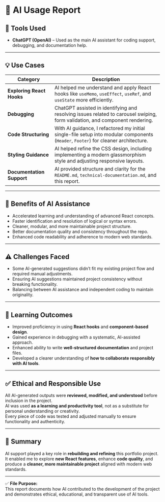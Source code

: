 # 🤖 AI Usage Report

## 🧰 Tools Used
- **ChatGPT (OpenAI)** – Used as the main AI assistant for coding support, debugging, and documentation help.  


---

## 💡 Use Cases
| Category | Description |
|-----------|-------------|
| **Exploring React Hooks** | AI helped me understand and apply React hooks like `useMemo`, `useEffect`, `useRef`, and `useState` more efficiently. |
| **Debugging** | ChatGPT assisted in identifying and resolving issues related to carousel swiping, form validation, and component rendering. |
| **Code Structuring** | With AI guidance, I refactored my initial single-file setup into modular components (`Header`, `Footer`) for cleaner architecture. |
| **Styling Guidance** | AI helped refine the CSS design, including implementing a modern glassmorphism style and adjusting responsive layouts. |
| **Documentation Support** | AI provided structure and clarity for the `README.md`, `technical-documentation.md`, and this report. |

---

## 🚀 Benefits of AI Assistance
- Accelerated learning and understanding of advanced React concepts.  
- Faster identification and resolution of logical or syntax errors.  
- Cleaner, modular, and more maintainable project structure.  
- Better documentation quality and consistency throughout the repo.  
- Enhanced code readability and adherence to modern web standards.

---

## ⚠️ Challenges Faced
- Some AI-generated suggestions didn’t fit my existing project flow and required manual adjustments.  
- Ensuring AI suggestions maintained project consistency without breaking functionality.  
- Balancing between AI assistance and independent coding to maintain originality.

---

## 🧠 Learning Outcomes
- Improved proficiency in using **React hooks** and **component-based design**.  
- Gained experience in debugging with a systematic, AI-assisted approach.  
- Enhanced ability to write **well-structured documentation** and project files.  
- Developed a clearer understanding of **how to collaborate responsibly with AI tools**.

---

## ✅ Ethical and Responsible Use
All AI-generated outputs were **reviewed, modified, and understood** before inclusion in the project.  
AI was used **as a learning and productivity tool**, not as a substitute for personal understanding or creativity.  
Every piece of code was tested and adjusted manually to ensure functionality and authenticity.

---

## 🏁 Summary
AI support played a key role in **rebuilding and refining** this portfolio project.  
It enabled me to explore **new React features**, enhance **code quality**, and produce a **cleaner, more maintainable project** aligned with modern web standards.

---

✅ **File Purpose:**  
This report documents how AI contributed to the development of the project and demonstrates ethical, educational, and transparent use of AI tools.
